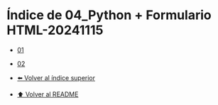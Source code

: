# Índice de 04_Python + Formulario HTML-20241115

- [01](./01/Index.md)
- [02](./02/Index.md)


- [⬅️ Volver al índice superior](../Index.md)
- [⬆️ Volver al README](/README.md)
